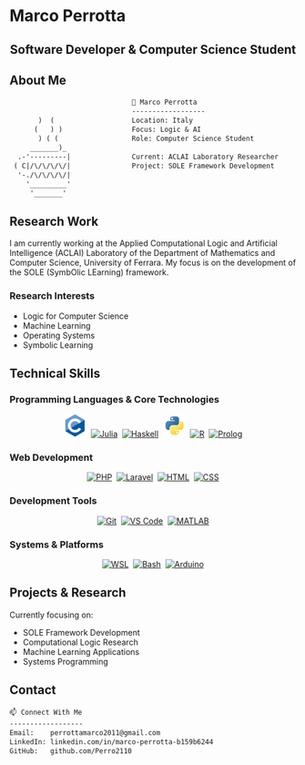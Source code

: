 # Marco Perrotta

<div align="center">

## Software Developer & Computer Science Student

</div>

## About Me
```
                              👋 Marco Perrotta
                              ------------------
       )  (                   Location: Italy
      (   ) )                 Focus: Logic & AI
       ) ( (                  Role: Computer Science Student
     _______)_                
  .-'---------|               Current: ACLAI Laboratory Researcher
 ( C|/\/\/\/\/|               Project: SOLE Framework Development
  '-./\/\/\/\/|               
    '_________'               
     '_______'                
```

## Research Work
I am currently working at the Applied Computational Logic and Artificial Intelligence (ACLAI) Laboratory of the Department of Mathematics and Computer Science, University of Ferrara. My focus is on the development of the SOLE (SymbOlic LEarning) framework.

### Research Interests
- Logic for Computer Science
- Machine Learning
- Operating Systems
- Symbolic Learning

## Technical Skills

### Programming Languages & Core Technologies
<div align="center">
<a href="https://www.cprogramming.com/"><img src="https://raw.githubusercontent.com/devicons/devicon/master/icons/c/c-original.svg" alt="C" width="40" height="40"/></a>&nbsp;
<a href="https://julialang.org/"><img src="https://julialang.org/assets/infra/logo.svg" alt="Julia" width="40" height="40"/></a>&nbsp;
<a href="https://www.haskell.org/"><img src="https://upload.wikimedia.org/wikipedia/commons/1/1c/Haskell-Logo.svg" alt="Haskell" width="40" height="40"/></a>&nbsp;
<a href="https://www.python.org"><img src="https://raw.githubusercontent.com/devicons/devicon/master/icons/python/python-original.svg" alt="Python" width="40" height="40"/></a>&nbsp;
<a href="https://www.r-project.org/"><img src="https://www.r-project.org/logo/Rlogo.png" alt="R" width="40" height="40"/></a>&nbsp;
<a href="https://www.swi-prolog.org/"><img src="https://avatars.githubusercontent.com/u/6884283?s=200&v=4" alt="Prolog" width="40" height="40"/></a>
</div>

### Web Development
<div align="center">
<a href="https://www.php.net/"><img src="https://upload.wikimedia.org/wikipedia/commons/2/27/PHP-logo.svg" alt="PHP" width="40" height="40"/></a>&nbsp;
<a href="https://laravel.com/"><img src="https://upload.wikimedia.org/wikipedia/commons/thumb/9/9a/Laravel.svg/800px-Laravel.svg.png" alt="Laravel" width="40" height="40"/></a>&nbsp;
<a href="https://www.w3.org/html/"><img src="https://cdn-icons-png.flaticon.com/512/732/732212.png" alt="HTML" width="40" height="40"/></a>&nbsp;
<a href="https://www.w3schools.com/css/"><img src="https://static-00.iconduck.com/assets.00/file-type-css-icon-1806x2048-r5fwjl3p.png" alt="CSS" width="40" height="40"/></a>
</div>

### Development Tools
<div align="center">
<a href="https://git-scm.com/"><img src="https://www.vectorlogo.zone/logos/git-scm/git-scm-icon.svg" alt="Git" width="40" height="40"/></a>&nbsp;
<a href="https://code.visualstudio.com"><img src="https://upload.wikimedia.org/wikipedia/commons/thumb/9/9a/Visual_Studio_Code_1.35_icon.svg/768px-Visual_Studio_Code_1.35_icon.svg.png" alt="VS Code" width="40" height="40"/></a>&nbsp;
<a href="https://www.mathworks.com/"><img src="https://upload.wikimedia.org/wikipedia/commons/2/21/Matlab_Logo.png" alt="MATLAB" width="40" height="40"/></a>
</div>

### Systems & Platforms
<div align="center">
<a href="https://learn.microsoft.com/it-it/windows/wsl/"><img src="https://store-images.s-microsoft.com/image/apps.61786.14131597032361940.38d2a067-3798-455f-934a-f69935156b3d.eb49d3ac-e311-4e6f-b89b-f1fe8db9d73b" alt="WSL" width="40" height="40"/></a>&nbsp;
<a href="https://www.gnu.org/software/bash/"><img src="https://bashlogo.com/img/symbol/png/full_colored_light.png" alt="Bash" width="40" height="40"/></a>&nbsp;
<a href="https://www.arduino.cc/"><img src="https://upload.wikimedia.org/wikipedia/commons/thumb/8/87/Arduino_Logo.svg/720px-Arduino_Logo.svg.png" alt="Arduino" width="50" height="40"/></a>
</div>

## Projects & Research
Currently focusing on:
- SOLE Framework Development
- Computational Logic Research
- Machine Learning Applications
- Systems Programming

## Contact
```
📫 Connect With Me
------------------
Email:    perrottamarco2011@gmail.com
LinkedIn: linkedin.com/in/marco-perrotta-b159b6244
GitHub:   github.com/Perro2110
```
